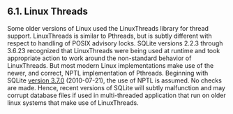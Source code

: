 ## 6\.1\.  Linux Threads


Some older versions of Linux used the LinuxThreads library for thread
support. LinuxThreads is similar to Pthreads, but is subtly different
with respect to handling of POSIX advisory locks. SQLite versions
2\.2\.3 through 3\.6\.23 recognized that LinuxThreads were being used at
runtime and took appropriate action to work around the non\-standard
behavior of LinuxThreads. But most modern Linux implementations make
use of the newer, and correct, NPTL implementation of Pthreads. Beginning
with SQLite [version 3\.7\.0](releaselog/3_7_0.html) (2010\-07\-21\), the use of NPTL is assumed.
No checks are 
made. Hence, recent versions of SQLite will subtly malfunction and may 
corrupt database files if used in multi\-threaded application that run
on older linux systems that make use of LinuxThreads.


